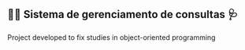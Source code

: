 ## 👨‍⚕️ Sistema de gerenciamento de consultas 🩺
Project developed to fix studies in object-oriented programming
